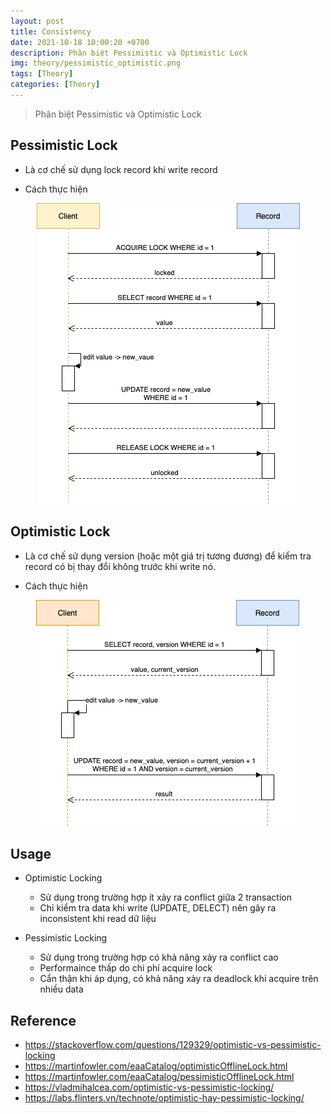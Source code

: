 ```yaml
---
layout: post
title: Consistency
date: 2021-10-18 10:00:20 +0700
description: Phân biệt Pessimistic và Optimistic Lock 
img: theory/pessimistic_optimistic.png
tags: [Theory]
categories: [Theory]
---
```


> Phân biệt Pessimistic và Optimistic Lock 

## Pessimistic Lock

- Là cơ chế sử dụng lock record khi write record

- Cách thực hiện
<div align="center">
    <img src="/assets/img/theory/pessimistic.png"/>
</div>    
  

## Optimistic Lock

- Là cơ chế sử dụng version (hoặc một giá trị tương đương) để kiểm tra record có bị thay đổi không trước khi write nó.

- Cách thực hiện
<div align="center">
    <img src="/assets/img/theory/optimistic.png"/>
</div>  

## Usage

- Optimistic Locking
    - Sử dụng trong trường hợp ít xảy ra conflict giữa 2 transaction
    - Chỉ kiểm tra data khi write (UPDATE, DELECT) nên gây ra inconsistent khi read dữ liệu
    
- Pessimistic Locking
    - Sử dụng trong trường hợp có khả năng xảy ra conflict cao
    - Performaince thấp do chi phí acquire lock
    - Cẩn thận khi áp dụng, có khả năng xảy ra deadlock khi acquire trên nhiều data

## Reference

- <https://stackoverflow.com/questions/129329/optimistic-vs-pessimistic-locking>
- <https://martinfowler.com/eaaCatalog/optimisticOfflineLock.html>
- <https://martinfowler.com/eaaCatalog/pessimisticOfflineLock.html>
- <https://vladmihalcea.com/optimistic-vs-pessimistic-locking/>
- <https://labs.flinters.vn/technote/optimistic-hay-pessimistic-locking/>